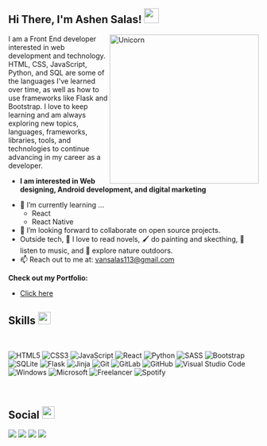 <div align="left">
<h2> Hi There, I'm Ashen Salas! <img src="https://github.com/abdoachhoubi/abdoachhoubi/blob/main/gifs/Hi.gif" width="30"></h2>

<img align="right" width=300px alt="Unicorn" src="https://giffiles.alphacoders.com/146/14623.gif" />

I am a Front End developer interested in web development and technology. HTML, CSS, JavaScript, Python, and SQL are some of the languages I've learned over time, as well as how to use frameworks like Flask and Bootstrap. I love to keep learning and am always exploring new topics, languages, frameworks, libraries, tools, and technologies to continue advancing in my career as a developer.
* **I am interested in Web designing, Android development, and digital marketing**
- 🌱 I’m currently learning ...
  - React
  - React Native
- 👯 I’m looking forward to collaborate on open source projects.
- Outside tech, 📖 I love to read novels, 🖌️ do painting and skecthing, 🎵 listen to music, and 🌴 explore nature outdoors.
- 📫 Reach out to me at: vansalas113@gmail.com

__Check out my Portfolio:__<a href="google.com">
- <a href="https://ashen-salas.github.io/My-Websites/">Click here</a>

<h2> Skills <img src = "https://media2.giphy.com/media/QssGEmpkyEOhBCb7e1/giphy.gif?cid=ecf05e47a0n3gi1bfqntqmob8g9aid1oyj2wr3ds3mg700bl&rid=giphy.gif" width = 25px> </h2>

<br />

![HTML5](https://img.shields.io/badge/html5-%23E34F26.svg?style=for-the-badge&logo=html5&logoColor=white)
![CSS3](https://img.shields.io/badge/css3-%231572B6.svg?style=for-the-badge&logo=css3&logoColor=white)
![JavaScript](https://img.shields.io/badge/javascript-%23323330.svg?style=for-the-badge&logo=javascript&logoColor=%23F7DF1E)
![React](https://img.shields.io/badge/react-%2320232a.svg?style=for-the-badge&logo=react&logoColor=%2361DAFB)
![Python](https://img.shields.io/badge/python-3670A0?style=for-the-badge&logo=python&logoColor=ffdd54)
![SASS](https://img.shields.io/badge/SASS-hotpink.svg?style=for-the-badge&logo=SASS&logoColor=white)
![Bootstrap](https://img.shields.io/badge/bootstrap-%238511FA.svg?style=for-the-badge&logo=bootstrap&logoColor=white)
![SQLite](https://img.shields.io/badge/sqlite-%2307405e.svg?style=for-the-badge&logo=sqlite&logoColor=white)
![Flask](https://img.shields.io/badge/flask-%23000.svg?style=for-the-badge&logo=flask&logoColor=white)
![Jinja](https://img.shields.io/badge/jinja-white.svg?style=for-the-badge&logo=jinja&logoColor=black)
![Git](https://img.shields.io/badge/git-%23F05033.svg?style=for-the-badge&logo=git&logoColor=white)
![GitLab](https://img.shields.io/badge/gitlab-%23181717.svg?style=for-the-badge&logo=gitlab&logoColor=white)
![GitHub](https://img.shields.io/badge/github-%23121011.svg?style=for-the-badge&logo=github&logoColor=white)
![Visual Studio Code](https://img.shields.io/badge/Visual%20Studio%20Code-0078d7.svg?style=for-the-badge&logo=visual-studio-code&logoColor=white)
![Windows](https://img.shields.io/badge/Windows-0078D6?style=for-the-badge&logo=windows&logoColor=white)
![Microsoft](https://img.shields.io/badge/Microsoft-0078D4?style=for-the-badge&logo=microsoft&logoColor=white)
![Freelancer](https://img.shields.io/badge/Freelancer-29B2FE?style=for-the-badge&logo=Freelancer&logoColor=white)
![Spotify](https://img.shields.io/badge/Spotify-1ED760?style=for-the-badge&logo=spotify&logoColor=white)

<br/>

<h2> Social <img src="https://media.giphy.com/media/cj87CxfRtrUifF3Ryk/giphy.gif" width="25px"> </h2>

<a href="https://www.linkedin.com/in/salasdev"><img src="https://img.shields.io/badge/linkedin-%230077B5.svg?style=for-the-badge&logo=linkedin&logoColor=white"></a>
<a href="https://mail.google.com/mail/?view=cm&fs=1&to=vansalas113@gmail.com"><img src="https://img.shields.io/badge/Gmail-D14836?style=for-the-badge&logo=gmail&logoColor=white"></a>
<a href="https://github.com/ashen-salas"><img src="https://img.shields.io/badge/github-%23121011.svg?style=for-the-badge&logo=github&logoColor=white"></a>
<a href="https://www.instagram.com/hsmra_17?igsh=MTd3M250cW92ZWxlcg%3D%3D&utm_source=qr "><img src="https://img.shields.io/badge/Instagram-%23E4405F.svg?style=for-the-badge&logo=Instagram&logoColor=white"></a>

<br />

